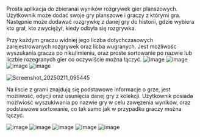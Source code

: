 Prosta aplikacja do zbieranai wyników rozgrywek gier planszowych.
Użytkownik może dodać swoje gry planszowe i  graczy z którymi gra.
Następnie może dodawać rozgrywkę z danej gry do historii, gdzie wybiera kto grał, kto zwyciężył, kiedy odbyła się rozgrywka. 

Przy każdym graczu widniej jego liczba dotychczasowych zarejestrowanych rozgrywek oraz licba wugranych.
Jest możliwośc wyszukania gracza po niku/imieniu, oraz proste sortowanie po nazwie lub liczbie rozegranych gier co oczywiście można łączyć.
![image](https://github.com/user-attachments/assets/98fad414-f735-40de-995e-efd0fdd9451b)
![image](https://github.com/user-attachments/assets/1a910bd2-75c5-4891-b9e2-e863369367be)
![image](https://github.com/user-attachments/assets/ba0f2ccf-d6c6-47f4-a29d-5f96fdd546c8)
![image](https://github.com/user-attachments/assets/e4e32acb-4e3f-46c9-b2de-62a2a1171d14)

![Screenshot_20250211_095445](https://github.com/user-attachments/assets/97452e4f-c16e-458d-9d21-9591d9bac1a4)


Na liscie z grami znajdują się podstawowe informacje o grze, jest możliwość, edycji  oraz usunięcia danej gry z kolekcji.
Użytkownik posiada możlwiość wyszukiwania po nazwie gry w celu zawęzenia wyników, oraz podstawowe sortowanie, co tak samo jak w przypadku graczy można łączyć.

![image](https://github.com/user-attachments/assets/c59f92bd-6f70-447f-ae48-e97f3f66ad48)
![image](https://github.com/user-attachments/assets/53be5405-9c08-474b-88ea-815aeb8db7c2)
![image](https://github.com/user-attachments/assets/04dc7809-f4e7-4ff3-952c-4f40ad2f8706)
![image](https://github.com/user-attachments/assets/2bb71550-3f7d-4fd7-b98c-b8ba18f6408c)
![image](https://github.com/user-attachments/assets/be63adbb-f610-4bb5-abf6-4e07e462a090)

